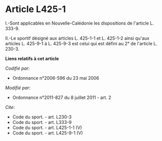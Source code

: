 # Article L425-1

I.-Sont applicables en Nouvelle-Calédonie les dispositions de l'article L. 333-9. 

II.-Le sportif désigné aux articles L. 425-1-1 et L. 425-1-2 ainsi qu'aux articles L. 425-9-1 à L. 425-9-3 est celui qui est
défini au 2° de l'article L. 230-3.

**Liens relatifs à cet article**

_Codifié par_:

  - Ordonnance n°2006-596 du 23 mai 2006

_Modifié par_:

  - Ordonnance n°2011-827 du 8 juillet 2011 - art. 2

_Cite_:

  - Code du sport. - art. L230-3
  - Code du sport. - art. L333-9
  - Code du sport. - art. L425-1-1 (V)
  - Code du sport. - art. L425-9-1 (V)
